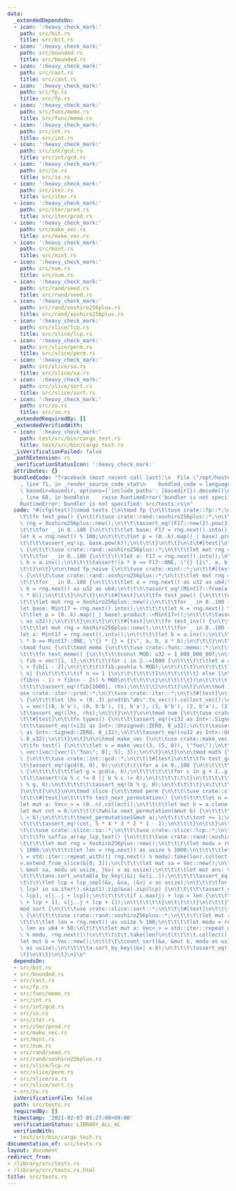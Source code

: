 ```yaml
---
data:
  _extendedDependsOn:
  - icon: ':heavy_check_mark:'
    path: src/bit.rs
    title: src/bit.rs
  - icon: ':heavy_check_mark:'
    path: src/bounded.rs
    title: src/bounded.rs
  - icon: ':heavy_check_mark:'
    path: src/cast.rs
    title: src/cast.rs
  - icon: ':heavy_check_mark:'
    path: src/fp.rs
    title: src/fp.rs
  - icon: ':heavy_check_mark:'
    path: src/func/memo.rs
    title: src/func/memo.rs
  - icon: ':heavy_check_mark:'
    path: src/int.rs
    title: src/int.rs
  - icon: ':heavy_check_mark:'
    path: src/int/gcd.rs
    title: src/int/gcd.rs
  - icon: ':heavy_check_mark:'
    path: src/io.rs
    title: src/io.rs
  - icon: ':heavy_check_mark:'
    path: src/iter.rs
    title: src/iter.rs
  - icon: ':heavy_check_mark:'
    path: src/iter/prod.rs
    title: src/iter/prod.rs
  - icon: ':heavy_check_mark:'
    path: src/make_vec.rs
    title: src/make_vec.rs
  - icon: ':heavy_check_mark:'
    path: src/mint.rs
    title: src/mint.rs
  - icon: ':heavy_check_mark:'
    path: src/num.rs
    title: src/num.rs
  - icon: ':heavy_check_mark:'
    path: src/rand/seed.rs
    title: src/rand/seed.rs
  - icon: ':heavy_check_mark:'
    path: src/rand/xoshiro256plus.rs
    title: src/rand/xoshiro256plus.rs
  - icon: ':heavy_check_mark:'
    path: src/slice/lcp.rs
    title: src/slice/lcp.rs
  - icon: ':heavy_check_mark:'
    path: src/slice/perm.rs
    title: src/slice/perm.rs
  - icon: ':heavy_check_mark:'
    path: src/slice/sa.rs
    title: src/slice/sa.rs
  - icon: ':heavy_check_mark:'
    path: src/slice/sort.rs
    title: src/slice/sort.rs
  - icon: ':heavy_check_mark:'
    path: src/zo.rs
    title: src/zo.rs
  _extendedRequiredBy: []
  _extendedVerifiedWith:
  - icon: ':heavy_check_mark:'
    path: test/src/bin/cargo_test.rs
    title: test/src/bin/cargo_test.rs
  _isVerificationFailed: false
  _pathExtension: rs
  _verificationStatusIcon: ':heavy_check_mark:'
  attributes: {}
  bundledCode: "Traceback (most recent call last):\n  File \"/opt/hostedtoolcache/Python/3.9.1/x64/lib/python3.9/site-packages/onlinejudge_verify/documentation/build.py\"\
    , line 71, in _render_source_code_stat\n    bundled_code = language.bundle(stat.path,\
    \ basedir=basedir, options={'include_paths': [basedir]}).decode()\n  File \"/opt/hostedtoolcache/Python/3.9.1/x64/lib/python3.9/site-packages/onlinejudge_verify/languages/user_defined.py\"\
    , line 68, in bundle\n    raise RuntimeError('bundler is not specified: {}'.format(path.as_posix()))\n\
    RuntimeError: bundler is not specified: src/tests.rs\n"
  code: "#[cfg(test)]\nmod tests {\n\tmod fp {\n\t\tuse crate::fp::*;\n\t\t#[test]\n\
    \t\tfn test_pow() {\n\t\t\tuse crate::rand::xoshiro256plus::*;\n\t\t\tlet mut\
    \ rng = Xoshiro256plus::new();\n\t\t\tassert_eq!(F17::new(2).pow(3), F17::new(8));\n\
    \t\t\tfor _ in 0..100 {\n\t\t\t\tlet base: F17 = rng.next().into();\n\t\t\t\t\
    let k = rng.next() % 100;\n\t\t\t\tlet p = (0..k).map(|_| base).product::<F17>();\n\
    \t\t\t\tassert_eq!(p, base.pow(k));\n\t\t\t}\n\t\t}\n\t\t#[test]\n\t\tfn test_inv()\
    \ {\n\t\t\tuse crate::rand::xoshiro256plus::*;\n\t\t\tlet mut rng = Xoshiro256plus::new();\n\
    \t\t\tfor _ in 0..100 {\n\t\t\t\tlet a: F17 = rng.next().into();\n\t\t\t\tlet\
    \ b = a.inv();\n\t\t\t\tassert!(a * b == F17::ONE, \"{} {}\", a, b);\n\t\t\t}\n\
    \t\t}\n\t}\n\n\tmod fp_naive {\n\t\tuse crate::mint::*;\n\t\t#[test]\n\t\tfn test_mul()\
    \ {\n\t\t\tuse crate::rand::xoshiro256plus::*;\n\t\t\tlet mut rng = Xoshiro256plus::new();\n\
    \t\t\tfor _ in 0..100 {\n\t\t\t\tlet a = rng.next() as u32 as u64;\n\t\t\t\tlet\
    \ b = rng.next() as u32 as u64;\n\t\t\t\tassert_eq!(Mint17::from(a) * b, Mint17::from(a\
    \ * b));\n\t\t\t}\n\t\t}\n\t\t#[test]\n\t\tfn test_pow() {\n\t\t\tuse crate::rand::xoshiro256plus::*;\n\
    \t\t\tlet mut rng = Xoshiro256plus::new();\n\t\t\tfor _ in 0..100 {\n\t\t\t\t\
    let base: Mint17 = rng.next().into();\n\t\t\t\tlet k = rng.next() % 100;\n\t\t\
    \t\tlet p = (0..k).map(|_| base).product::<Mint17>();\n\t\t\t\tassert_eq!(p, base.pow(k\
    \ as u32));\n\t\t\t}\n\t\t}\n\t\t#[test]\n\t\tfn test_inv() {\n\t\t\tuse crate::rand::xoshiro256plus::*;\n\
    \t\t\tlet mut rng = Xoshiro256plus::new();\n\t\t\tfor _ in 0..100 {\n\t\t\t\t\
    let a: Mint17 = rng.next().into();\n\t\t\t\tlet b = a.inv();\n\t\t\t\tassert!(a\
    \ * b == Mint17::ONE, \"{} * {} = {}\", a, b, a * b);\n\t\t\t}\n\t\t}\n\t}\n\n\
    \tmod func {\n\t\tmod memo {\n\t\t\tuse crate::func::memo::*;\n\t\t\t#[test]\n\
    \t\t\tfn test_memo() {\n\t\t\t\tconst MOD: u32 = 1_000_000_007;\n\t\t\t\tlet mut\
    \ fib = vec![1, 1];\n\t\t\t\tfor i in 2..=1000 {\n\t\t\t\t\tlet a = fib[i - 1]\
    \ + fib[i - 2];\n\t\t\t\t\tfib.push(a % MOD);\n\t\t\t\t}\n\t\t\t\tlet rhs = memo(|fib,\
    \ n| {\n\t\t\t\t\tif n <= 1 {\n\t\t\t\t\t\t1\n\t\t\t\t\t} else {\n\t\t\t\t\t\t\
    (fib(n - 1) + fib(n - 2)) % MOD\n\t\t\t\t\t}\n\t\t\t\t})\n\t\t\t\t.call(1000);\n\
    \t\t\t\tassert_eq!(fib[1000], rhs);\n\t\t\t}\n\t\t}\n\t}\n\n\tmod iter {\n\t\t\
    use crate::iter::prod::*;\n\t\tuse crate::iter::*;\n\t\t#[test]\n\t\tfn test()\
    \ {\n\t\t\tlet lhs = (0..3).prod(b\"ab\".to_vec()).collect_vec();\n\t\t\tlet rhs\
    \ = vec![(0, b'a'), (0, b'b'), (1, b'a'), (1, b'b'), (2, b'a'), (2, b'b')];\n\t\
    \t\tassert_eq!(lhs, rhs);\n\t\t}\n\t}\n\n\tmod num {\n\t\tuse crate::int::*;\n\
    \t\t#[test]\n\t\tfn types() {\n\t\t\tassert_eq!(<i32 as Int>::Signed::ZERO, 0_i32);\n\
    \t\t\tassert_eq!(<i32 as Int>::Unsigned::ZERO, 0_u32);\n\t\t\tassert_eq!(<u32\
    \ as Int>::Signed::ZERO, 0_i32);\n\t\t\tassert_eq!(<u32 as Int>::Unsigned::ZERO,\
    \ 0_u32);\n\t\t}\n\t}\n\n\tmod make_vec {\n\t\tuse crate::make_vec::*;\n\t\t#[test]\n\
    \t\tfn test() {\n\t\t\tlet v = make_vec((3, (5, 8)), \"foo\");\n\t\t\tassert_eq!(v,\
    \ vec![vec![vec![\"foo\"; 8]; 5]; 3]);\n\t\t}\n\t}\n\n\tmod math {\n\t\tmod gcd\
    \ {\n\t\t\tuse crate::int::gcd::*;\n\t\t\t#[test]\n\t\t\tfn test_gcd() {\n\t\t\
    \t\tassert_eq!(gcd(0, 0), 0);\n\t\t\t\tfor a in 0..100 {\n\t\t\t\t\tfor b in 1..100\
    \ {\n\t\t\t\t\t\tlet g = gcd(a, b);\n\t\t\t\t\t\tfor c in g + 1..g {\n\t\t\t\t\
    \t\t\tassert!(a % c != 0 || b % c != 0);\n\t\t\t\t\t\t}\n\t\t\t\t\t\tassert_eq!(a\
    \ % g, 0);\n\t\t\t\t\t\tassert_eq!(b % g, 0);\n\t\t\t\t\t}\n\t\t\t\t}\n\t\t\t\
    }\n\t\t}\n\t}\n\n\tmod slice {\n\t\tmod perm {\n\t\t\tuse crate::slice::perm::*;\n\
    \t\t\t#[test]\n\t\t\tfn test_next_permutation() {\n\t\t\t\tlet n = 5;\n\t\t\t\t\
    let mut a: Vec<_> = (0..n).collect();\n\t\t\t\tlet mut b = a.clone();\n\t\t\t\t\
    let mut cnt = 0;\n\t\t\t\twhile next_permutation(&mut b) {\n\t\t\t\t\tassert!(a\
    \ < b);\n\t\t\t\t\tnext_permutation(&mut a);\n\t\t\t\t\tcnt += 1;\n\t\t\t\t}\n\
    \t\t\t\tassert_eq!(cnt, 5 * 4 * 3 * 2 * 1 - 1);\n\t\t\t}\n\t\t}\n\t\tmod sa {\n\
    \t\t\tuse crate::slice::sa::*;\n\t\t\tuse crate::slice::lcp::*;\n\t\t\t#[test]\n\
    \t\t\tfn suffix_array_lcp_test() {\n\t\t\t\tuse crate::rand::xoshiro256plus::*;\n\
    \t\t\t\tlet mut rng = Xoshiro256plus::new();\n\t\t\t\tlet modu = rng.next() %\
    \ 1000;\n\t\t\t\tlet len = rng.next() as usize % 1000;\n\t\t\t\tlet mut v: Vec<_>\
    \ = std::iter::repeat_with(|| rng.next() % modu).take(len).collect();\n\t\t\t\t\
    v.extend_from_slice(&[0; 3]);\n\t\t\t\tlet mut sa = Vec::new();\n\t\t\t\tsuffix_array_impl(&v,\
    \ &mut sa, modu as usize, |&v| v as usize);\n\t\t\t\tlet mut ans: Vec<_> = (0..=len).collect();\n\
    \t\t\t\tans.sort_unstable_by_key(|&i| &v[i..]);\n\t\t\t\tassert_eq!(sa, ans);\n\
    \t\t\t\tlet lcp = lcp_impl(&v, &sa, |&v| v as usize);\n\t\t\t\tfor ((&i, &j),\
    \ lcp) in sa.iter().skip(1).zip(&sa).zip(lcp) {\n\t\t\t\t\tassert_eq!(v[i..i +\
    \ lcp], v[j..j + lcp]);\n\t\t\t\t\tif i.max(j) + lcp < len {\n\t\t\t\t\t\tassert_ne!(v[i..i\
    \ + lcp + 1], v[j..j + lcp + 1]);\n\t\t\t\t\t}\n\t\t\t\t}\n\t\t\t}\n\t\t}\n\t\t\
    mod sort {\n\t\t\tuse crate::slice::sort::*;\n\t\t\t#[test]\n\t\t\tfn test_count_sort()\
    \ {\n\t\t\t\tuse crate::rand::xoshiro256plus::*;\n\t\t\t\tlet mut rng = Xoshiro256plus::new();\n\
    \t\t\t\tlet len = rng.next() as usize % 100;\n\t\t\t\tlet modu = rng.next() %\
    \ len as u64 + 50;\n\t\t\t\tlet mut a: Vec<_> = std::iter::repeat_with(|| (rng.next()\
    \ % modu, rng.next()))\n\t\t\t\t\t.take(len)\n\t\t\t\t\t.collect();\n\t\t\t\t\
    let mut b = Vec::new();\n\t\t\t\tcount_sort(&a, &mut b, modu as usize, |&x| x.0\
    \ as usize);\n\t\t\t\ta.sort_by_key(|&x| x.0);\n\t\t\t\tassert_eq!(a, b);\n\t\t\
    \t}\n\t\t}\n\t}\n}\n"
  dependsOn:
  - src/bit.rs
  - src/bounded.rs
  - src/cast.rs
  - src/fp.rs
  - src/func/memo.rs
  - src/int.rs
  - src/int/gcd.rs
  - src/io.rs
  - src/iter.rs
  - src/iter/prod.rs
  - src/make_vec.rs
  - src/mint.rs
  - src/num.rs
  - src/rand/seed.rs
  - src/rand/xoshiro256plus.rs
  - src/slice/lcp.rs
  - src/slice/perm.rs
  - src/slice/sa.rs
  - src/slice/sort.rs
  - src/zo.rs
  isVerificationFile: false
  path: src/tests.rs
  requiredBy: []
  timestamp: '2021-02-07 05:27:00+09:00'
  verificationStatus: LIBRARY_ALL_AC
  verifiedWith:
  - test/src/bin/cargo_test.rs
documentation_of: src/tests.rs
layout: document
redirect_from:
- /library/src/tests.rs
- /library/src/tests.rs.html
title: src/tests.rs
---
```


